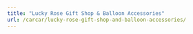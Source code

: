 ```yaml
---
title: "Lucky Rose Gift Shop & Balloon Accessories"
url: /carcar/lucky-rose-gift-shop-and-balloon-accessories/
---
```

